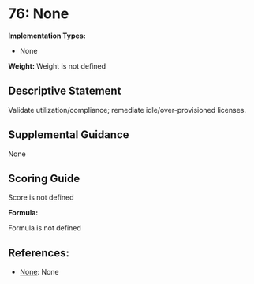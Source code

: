 # 76: None

**Implementation Types:**

- None

**Weight:** Weight is not defined

## Descriptive Statement

Validate utilization/compliance; remediate idle/over-provisioned licenses.

## Supplemental Guidance

None

## Scoring Guide

Score is not defined

**Formula:**

Formula is not defined

## References:

- [None](None): None
